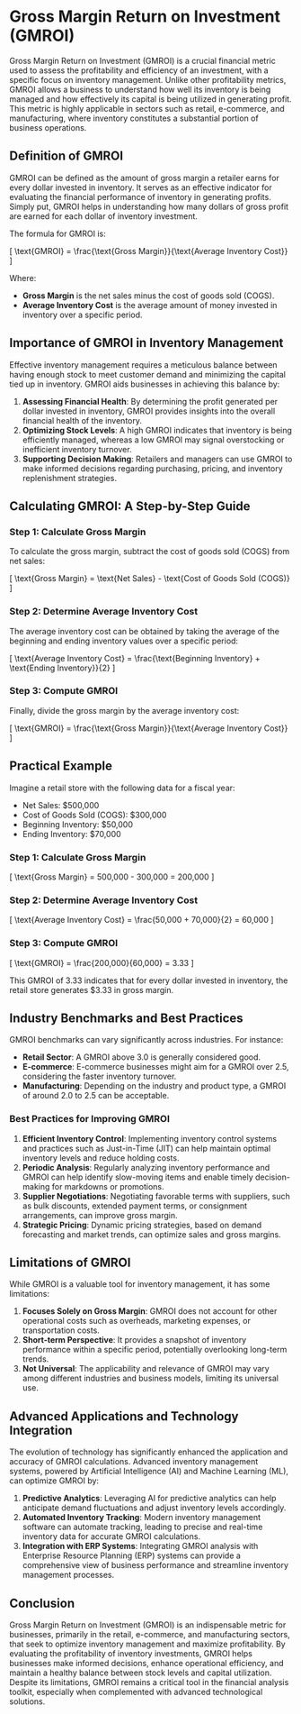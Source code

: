 # Gross Margin Return on Investment (GMROI)

Gross Margin Return on Investment (GMROI) is a crucial financial metric used to assess the profitability and efficiency of an investment, with a specific focus on inventory management. Unlike other profitability metrics, GMROI allows a business to understand how well its inventory is being managed and how effectively its capital is being utilized in generating profit. This metric is highly applicable in sectors such as retail, e-commerce, and manufacturing, where inventory constitutes a substantial portion of business operations.

## Definition of GMROI

GMROI can be defined as the amount of gross margin a retailer earns for every dollar invested in inventory. It serves as an effective indicator for evaluating the financial performance of inventory in generating profits. Simply put, GMROI helps in understanding how many dollars of gross profit are earned for each dollar of inventory investment. 

The formula for GMROI is:

\[ \text{GMROI} = \frac{\text{Gross Margin}}{\text{Average Inventory Cost}} \]

Where:
- **Gross Margin** is the net sales minus the cost of goods sold (COGS).
- **Average Inventory Cost** is the average amount of money invested in inventory over a specific period.

## Importance of GMROI in Inventory Management

Effective inventory management requires a meticulous balance between having enough stock to meet customer demand and minimizing the capital tied up in inventory. GMROI aids businesses in achieving this balance by:
1. **Assessing Financial Health**: By determining the profit generated per dollar invested in inventory, GMROI provides insights into the overall financial health of the inventory.
2. **Optimizing Stock Levels**: A high GMROI indicates that inventory is being efficiently managed, whereas a low GMROI may signal overstocking or inefficient inventory turnover.
3. **Supporting Decision Making**: Retailers and managers can use GMROI to make informed decisions regarding purchasing, pricing, and inventory replenishment strategies.

## Calculating GMROI: A Step-by-Step Guide

### Step 1: Calculate Gross Margin

To calculate the gross margin, subtract the cost of goods sold (COGS) from net sales:

\[ \text{Gross Margin} = \text{Net Sales} - \text{Cost of Goods Sold (COGS)} \]

### Step 2: Determine Average Inventory Cost

The average inventory cost can be obtained by taking the average of the beginning and ending inventory values over a specific period:

\[ \text{Average Inventory Cost} = \frac{\text{Beginning Inventory} + \text{Ending Inventory}}{2} \]

### Step 3: Compute GMROI

Finally, divide the gross margin by the average inventory cost:

\[ \text{GMROI} = \frac{\text{Gross Margin}}{\text{Average Inventory Cost}} \]

## Practical Example

Imagine a retail store with the following data for a fiscal year:
- Net Sales: $500,000
- Cost of Goods Sold (COGS): $300,000
- Beginning Inventory: $50,000
- Ending Inventory: $70,000

### Step 1: Calculate Gross Margin

\[ \text{Gross Margin} = 500,000 - 300,000 = 200,000 \]

### Step 2: Determine Average Inventory Cost

\[ \text{Average Inventory Cost} = \frac{50,000 + 70,000}{2} = 60,000 \]

### Step 3: Compute GMROI

\[ \text{GMROI} = \frac{200,000}{60,000} = 3.33 \]

This GMROI of 3.33 indicates that for every dollar invested in inventory, the retail store generates $3.33 in gross margin.

## Industry Benchmarks and Best Practices

GMROI benchmarks can vary significantly across industries. For instance:
- **Retail Sector**: A GMROI above 3.0 is generally considered good.
- **E-commerce**: E-commerce businesses might aim for a GMROI over 2.5, considering the faster inventory turnover.
- **Manufacturing**: Depending on the industry and product type, a GMROI of around 2.0 to 2.5 can be acceptable.

### Best Practices for Improving GMROI

1. **Efficient Inventory Control**: Implementing inventory control systems and practices such as Just-in-Time (JIT) can help maintain optimal inventory levels and reduce holding costs.
2. **Periodic Analysis**: Regularly analyzing inventory performance and GMROI can help identify slow-moving items and enable timely decision-making for markdowns or promotions.
3. **Supplier Negotiations**: Negotiating favorable terms with suppliers, such as bulk discounts, extended payment terms, or consignment arrangements, can improve gross margin.
4. **Strategic Pricing**: Dynamic pricing strategies, based on demand forecasting and market trends, can optimize sales and gross margins.

## Limitations of GMROI

While GMROI is a valuable tool for inventory management, it has some limitations:
1. **Focuses Solely on Gross Margin**: GMROI does not account for other operational costs such as overheads, marketing expenses, or transportation costs.
2. **Short-term Perspective**: It provides a snapshot of inventory performance within a specific period, potentially overlooking long-term trends.
3. **Not Universal**: The applicability and relevance of GMROI may vary among different industries and business models, limiting its universal use.

## Advanced Applications and Technology Integration

The evolution of technology has significantly enhanced the application and accuracy of GMROI calculations. Advanced inventory management systems, powered by Artificial Intelligence (AI) and Machine Learning (ML), can optimize GMROI by:
1. **Predictive Analytics**: Leveraging AI for predictive analytics can help anticipate demand fluctuations and adjust inventory levels accordingly.
2. **Automated Inventory Tracking**: Modern inventory management software can automate tracking, leading to precise and real-time inventory data for accurate GMROI calculations.
3. **Integration with ERP Systems**: Integrating GMROI analysis with Enterprise Resource Planning (ERP) systems can provide a comprehensive view of business performance and streamline inventory management processes.

## Conclusion

Gross Margin Return on Investment (GMROI) is an indispensable metric for businesses, primarily in the retail, e-commerce, and manufacturing sectors, that seek to optimize inventory management and maximize profitability. By evaluating the profitability of inventory investments, GMROI helps businesses make informed decisions, enhance operational efficiency, and maintain a healthy balance between stock levels and capital utilization. Despite its limitations, GMROI remains a critical tool in the financial analysis toolkit, especially when complemented with advanced technological solutions.